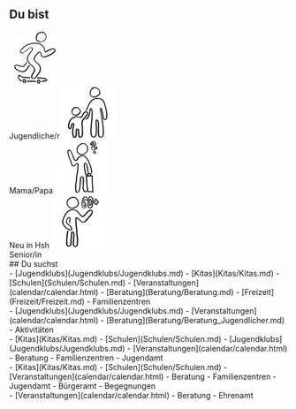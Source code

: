 ## Du bist

<label class="userselectioncontainer">
  <img onclick="showList(this)" id="Jugendlicher" src="images/startpage/Jugendlicher.png"><br>Jugendliche/r
</label>
<label class="userselectioncontainer">
  <img onclick="showList(this)" id="Eltern" src="images/startpage/Eltern.png"><br>Mama/Papa
</label>
<label class="userselectioncontainer">
  <img onclick="showList(this)" id="Neu_in_Hsh" src="images/startpage/Neu_in_Hsh.png"><br>Neu in Hsh
</label>
<label class="userselectioncontainer">
  <img onclick="showList(this)" id="Senior" src="images/startpage/Senior.png"><br>Senior/in
</label>
<br>
## Du suchst
<div id="listeKeineAngabe">
- [Jugendklubs](Jugendklubs/Jugendklubs.md)
- [Kitas](Kitas/Kitas.md)
- [Schulen](Schulen/Schulen.md)
- [Veranstaltungen](calendar/calendar.html)
- [Beratung](Beratung/Beratung.md)
- [Freizeit](Freizeit/Freizeit.md)
- Familienzentren
</div>
<div id="listeJugendlicher">
- [Jugendklubs](Jugendklubs/Jugendklubs.md)
- [Veranstaltungen](calendar/calendar.html)
- [Beratung](Beratung/Beratung_Jugendlicher.md)
- Aktivitäten
</div>
<div id="listeEltern">
- [Kitas](Kitas/Kitas.md)
- [Schulen](Schulen/Schulen.md)
- [Jugendklubs](Jugendklubs/Jugendklubs.md)
- [Veranstaltungen](calendar/calendar.html)
- Beratung
- Familienzentren
- Jugendamt
</div>
<div id="listeNeu_In_HsH">
- [Kitas](Kitas/Kitas.md)
- [Schulen](Schulen/Schulen.md)
- [Veranstaltungen](calendar/calendar.html)
- Beratung
- Familienzentren
- Jugendamt
- Bürgeramt
- Begegnungen
</div>
<div id="listeSenior">
- [Veranstaltungen](calendar/calendar.html)
- Beratung
- Ehrenamt
</div>

<script type="text/javascript">
  window.onload = function() {
  	document.title = "Hsh4You";
  	formatLists();
    preloadImages();
  }
</script>
